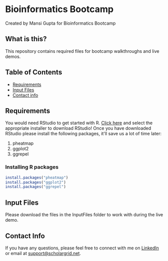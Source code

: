 # Bioinformatics Bootcamp
Created by Mansi Gupta for Bioinformatics Bootcamp

## What is this?
This repository contains required files for bootcamp walkthroughs and live demos.

## Table of Contents
- [Requirements](#requirements)
- [Input Files](#input-files)
- [Contact info](#contact-info)

## Requirements
You would need RStudio to get started with R. [Click here](https://posit.co/download/rstudio-desktop/) and select the appropriate installer to download RStudio!
Once you have downloaded RStudio please install the following packages, it'll save us a lot of time later:
1) pheatmap
2) ggplot2
3) ggrepel

### Installing R packages
```R
install.packages("pheatmap")
install.packages("ggplot2")
install.packages("ggrepel")
```

## Input Files
Please download the files in the InputFiles folder to work with during the live demo.

## Contact Info
If you have any questions, please feel free to connect with me on [LinkedIn](https://www.linkedin.com/in/gupta-mansi/) or email at support@scholargrid.net.
